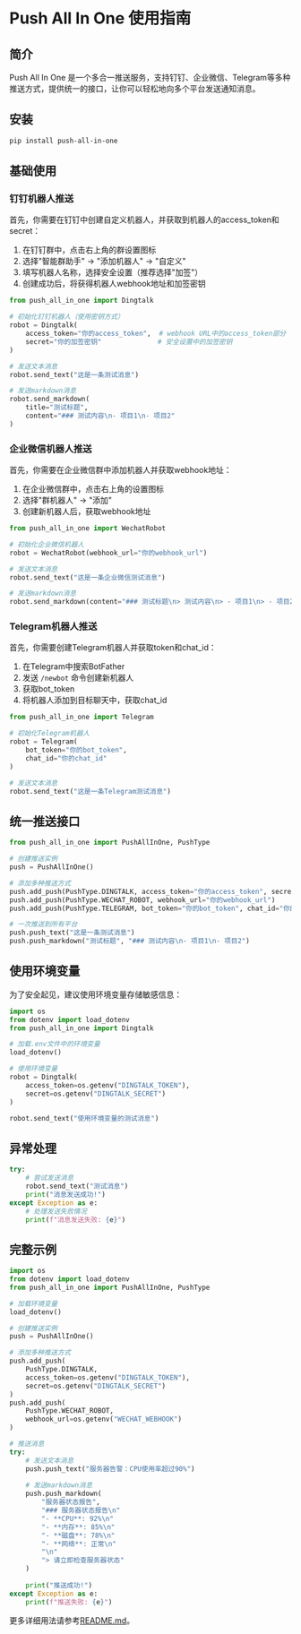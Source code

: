 # Push All In One 使用指南

## 简介

Push All In One 是一个多合一推送服务，支持钉钉、企业微信、Telegram等多种推送方式，提供统一的接口，让你可以轻松地向多个平台发送通知消息。

## 安装

```bash
pip install push-all-in-one
```

## 基础使用

### 钉钉机器人推送

首先，你需要在钉钉中创建自定义机器人，并获取到机器人的access_token和secret：

1. 在钉钉群中，点击右上角的群设置图标
2. 选择"智能群助手" -> "添加机器人" -> "自定义"
3. 填写机器人名称，选择安全设置（推荐选择"加签"）
4. 创建成功后，将获得机器人webhook地址和加签密钥

```python
from push_all_in_one import Dingtalk

# 初始化钉钉机器人（使用密钥方式）
robot = Dingtalk(
    access_token="你的access_token",  # webhook URL中的access_token部分
    secret="你的加签密钥"              # 安全设置中的加签密钥
)

# 发送文本消息
robot.send_text("这是一条测试消息")

# 发送markdown消息
robot.send_markdown(
    title="测试标题", 
    content="### 测试内容\n- 项目1\n- 项目2"
)
```

### 企业微信机器人推送

首先，你需要在企业微信群中添加机器人并获取webhook地址：

1. 在企业微信群中，点击右上角的设置图标
2. 选择"群机器人" -> "添加"
3. 创建新机器人后，获取webhook地址

```python
from push_all_in_one import WechatRobot

# 初始化企业微信机器人
robot = WechatRobot(webhook_url="你的webhook_url")

# 发送文本消息
robot.send_text("这是一条企业微信测试消息")

# 发送markdown消息
robot.send_markdown(content="### 测试标题\n> 测试内容\n> - 项目1\n> - 项目2")
```

### Telegram机器人推送

首先，你需要创建Telegram机器人并获取token和chat_id：

1. 在Telegram中搜索BotFather
2. 发送 `/newbot` 命令创建新机器人
3. 获取bot_token
4. 将机器人添加到目标聊天中，获取chat_id

```python
from push_all_in_one import Telegram

# 初始化Telegram机器人
robot = Telegram(
    bot_token="你的bot_token",
    chat_id="你的chat_id"
)

# 发送文本消息
robot.send_text("这是一条Telegram测试消息")
```

## 统一推送接口

```python
from push_all_in_one import PushAllInOne, PushType

# 创建推送实例
push = PushAllInOne()

# 添加多种推送方式
push.add_push(PushType.DINGTALK, access_token="你的access_token", secret="你的secret")
push.add_push(PushType.WECHAT_ROBOT, webhook_url="你的webhook_url")
push.add_push(PushType.TELEGRAM, bot_token="你的bot_token", chat_id="你的chat_id")

# 一次推送到所有平台
push.push_text("这是一条测试消息")
push.push_markdown("测试标题", "### 测试内容\n- 项目1\n- 项目2")
```

## 使用环境变量

为了安全起见，建议使用环境变量存储敏感信息：

```python
import os
from dotenv import load_dotenv
from push_all_in_one import Dingtalk

# 加载.env文件中的环境变量
load_dotenv()

# 使用环境变量
robot = Dingtalk(
    access_token=os.getenv("DINGTALK_TOKEN"),
    secret=os.getenv("DINGTALK_SECRET")
)

robot.send_text("使用环境变量的测试消息")
```

## 异常处理

```python
try:
    # 尝试发送消息
    robot.send_text("测试消息")
    print("消息发送成功!")
except Exception as e:
    # 处理发送失败情况
    print(f"消息发送失败: {e}")
```

## 完整示例

```python
import os
from dotenv import load_dotenv
from push_all_in_one import PushAllInOne, PushType

# 加载环境变量
load_dotenv()

# 创建推送实例
push = PushAllInOne()

# 添加多种推送方式
push.add_push(
    PushType.DINGTALK, 
    access_token=os.getenv("DINGTALK_TOKEN"), 
    secret=os.getenv("DINGTALK_SECRET")
)
push.add_push(
    PushType.WECHAT_ROBOT, 
    webhook_url=os.getenv("WECHAT_WEBHOOK")
)

# 推送消息
try:
    # 发送文本消息
    push.push_text("服务器告警：CPU使用率超过90%")
    
    # 发送markdown消息
    push.push_markdown(
        "服务器状态报告", 
        "### 服务器状态报告\n"
        "- **CPU**: 92%\n"
        "- **内存**: 85%\n"
        "- **磁盘**: 78%\n"
        "- **网络**: 正常\n"
        "\n"
        "> 请立即检查服务器状态"
    )
    
    print("推送成功!")
except Exception as e:
    print(f"推送失败: {e}")
```

更多详细用法请参考[README.md](./README.md)。 